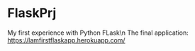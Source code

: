 # FlaskPrj
My first experience with Python FLask\n
The final application: https://lamfirstflaskapp.herokuapp.com/
